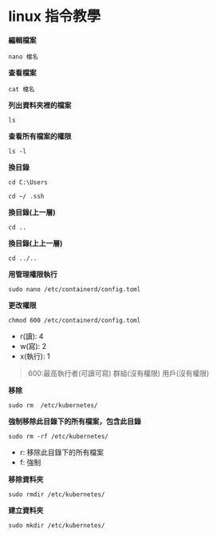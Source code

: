# linux 指令教學

**編輯檔案**

```shell
nano 檔名
```

**查看檔案**

```shell
cat 檔名
```

**列出資料夾裡的檔案**

```shell
ls
```

**查看所有檔案的權限**

```shell
ls -l
```

**換目錄**

```shell
cd C:\Users
```

```shell
cd ~/ .ssh
```

**換目錄(上一層)**

```shell
cd ..
```

**換目錄(上上一層)**

```shell
cd ../..
```

**用管理權限執行**

```shell
sudo nano /etc/containerd/config.toml
```

**更改權限**

```shell
chmod 600 /etc/containerd/config.toml
```

- r(讀): 4
- w(寫): 2
- x(執行): 1

> 600:最高執行者(可讀可寫) 群組(沒有權限) 用戶(沒有權限)

**移除**

```shell
sudo rm  /etc/kubernetes/
```

**強制移除此目錄下的所有檔案，包含此目錄**

```shell
sudo rm -rf /etc/kubernetes/
```

- r: 移除此目錄下的所有檔案
- f: 強制

**移除資料夾**

```shell
sudo rmdir /etc/kubernetes/
```

**建立資料夾**

```shell
sudo mkdir /etc/kubernetes/
```
